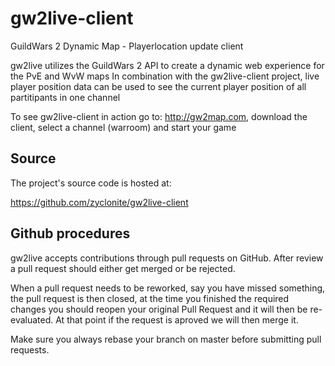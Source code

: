 # gw2live-client

GuildWars 2 Dynamic Map - Playerlocation update client

gw2live utilizes the GuildWars 2 API to create a dynamic web experience for the PvE and WvW maps
In combination with the gw2live-client project, live player position data can be used to see the current player position of all partitipants in one channel

To see gw2live-client in action go to: http://gw2map.com, download the client, select a channel (warroom) and start your game

## Source

The project's source code is hosted at:

https://github.com/zyclonite/gw2live-client

## Github procedures

gw2live accepts contributions through pull requests on GitHub. After review a pull
request should either get merged or be rejected.

When a pull request needs to be reworked, say you have missed something, the pull
request is then closed, at the time you finished the required changes you should
reopen your original Pull Request and it will then be re-evaluated. At that point if
the request is aproved we will then merge it.

Make sure you always rebase your branch on master before submitting pull requests.
